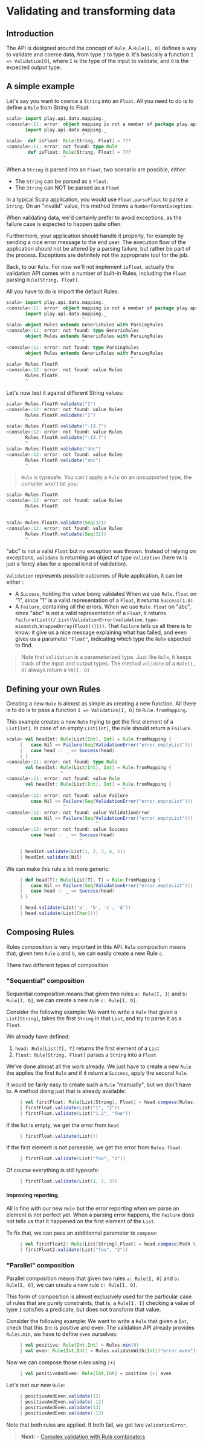 # Validating and transforming data

## Introduction

The API is designed around the concept of `Rule`. A `Rule[I, O]` defines a way to validate and coerce data, from type `I` to type `O`. It's basically a function `I => Validation[O]`, where `I` is the type of the input to validate, and `O` is the expected output type.

## A simple example

Let's say you want to coerce a `String` into an `Float`.
All you need to do is to define a `Rule` from String to Float:

```scala
scala> import play.api.data.mapping._
<console>:11: error: object mapping is not a member of package play.api.data
       import play.api.data.mapping._
                            ^
scala>  def isFloat: Rule[String, Float] = ???
<console>:11: error: not found: type Rule
        def isFloat: Rule[String, Float] = ???
                     ^
 ```

When a `String` is parsed into an `Float`, two scenario are possible, either:

- The `String` can be parsed as a `Float`.
- The `String` can NOT be parsed as a `Float`

In a typical Scala application, you would use `Float.parseFloat` to parse a `String`. On an "invalid" value, this method throws a `NumberFormatException`.

When validating data, we'd certainly prefer to avoid exceptions, as the failure case is expected to happen quite often.

Furthermore, your application should handle it properly, for example by sending a nice error message to the end user. The execution flow of the application should not be altered by a parsing failure, but rather be part of the process. Exceptions are definitely not the appropriate tool for the job.

Back, to our `Rule`. For now we'll not implement `isFloat`, actually the validation API comes with a number of built-in Rules, including the `Float` parsing `Rule[String, Float]`.

All you have to do is import the default Rules.

```scala
scala> import play.api.data.mapping._
<console>:11: error: object mapping is not a member of package play.api.data
       import play.api.data.mapping._
                            ^
scala> object Rules extends GenericRules with ParsingRules
<console>:11: error: not found: type GenericRules
       object Rules extends GenericRules with ParsingRules
                            ^
<console>:11: error: not found: type ParsingRules
       object Rules extends GenericRules with ParsingRules
                                              ^
scala> Rules.floatR
<console>:12: error: not found: value Rules
       Rules.floatR
       ^
```

Let's now test it against different String values:

```scala
scala> Rules.floatR.validate("1")
<console>:12: error: not found: value Rules
       Rules.floatR.validate("1")
       ^
scala> Rules.floatR.validate("-13.7")
<console>:12: error: not found: value Rules
       Rules.floatR.validate("-13.7")
       ^
scala> Rules.floatR.validate("abc")
<console>:12: error: not found: value Rules
       Rules.floatR.validate("abc")
       ^
```

> `Rule` is typesafe. You can't apply a `Rule` on an unsupported type, the compiler won't let you:
>
```scala
scala> Rules.floatR
<console>:12: error: not found: value Rules
       Rules.floatR
       ^

scala> Rules.floatR.validate(Seq(32))
<console>:12: error: not found: value Rules
       Rules.floatR.validate(Seq(32))
       ^
```

"abc" is not a valid `Float` but no exception was thrown. Instead of relying on exceptions, `validate` is returning an object of type `Validation` (here `VA` is just a fancy alias for a special kind of validation).

`Validation` represents possible outcomes of Rule application, it can be either :

- A `Success`, holding the value being validated
  When we use `Rule.float` on "1", since "1" is a valid representation of a `Float`, it returns `Success(1.0)`
- A `Failure`, containing all the errors.
  When we use `Rule.float` on "abc", since "abc" is *not* a valid representation of a `Float`, it returns `Failure(List((/,List(ValidationError(validation.type-mismatch,WrappedArray(Float))))))`. That `Failure` tells us all there is to know: it give us a nice message explaining what has failed, and even gives us a parameter `"Float"`, indicating which type the `Rule` expected to find.

> Note that `Validation` is a parameterized type. Just like `Rule`, it keeps track of the input and output types.
The method `validate` of a `Rule[I, O]` always return a `VA[I, O]`

## Defining your own Rules

Creating a new `Rule` is almost as simple as creating a new function.
All there is to do is to pass a function `I => Validation[I, O]` to `Rule.fromMapping`.

This example creates a new `Rule` trying to get the first element of a `List[Int]`.
In case of an empty `List[Int]`, the rule should return a `Failure`.

```scala
scala> val headInt: Rule[List[Int], Int] = Rule.fromMapping {
     |   case Nil => Failure(Seq(ValidationError("error.emptyList")))
     |   case head :: _ => Success(head)
     | }
<console>:11: error: not found: type Rule
       val headInt: Rule[List[Int], Int] = Rule.fromMapping {
                    ^
<console>:11: error: not found: value Rule
       val headInt: Rule[List[Int], Int] = Rule.fromMapping {
                                           ^
<console>:12: error: not found: value Failure
         case Nil => Failure(Seq(ValidationError("error.emptyList")))
                     ^
<console>:12: error: not found: value ValidationError
         case Nil => Failure(Seq(ValidationError("error.emptyList")))
                                 ^
<console>:13: error: not found: value Success
         case head :: _ => Success(head)
                           ^
```

```scala
     | headInt.validate(List(1, 2, 3, 4, 5))
     | headInt.validate(Nil)
```

We can make this rule a bit more generic:

```scala
     | def head[T]: Rule[List[T], T] = Rule.fromMapping {
     |   case Nil => Failure(Seq(ValidationError("error.emptyList")))
     |   case head :: _ => Success(head)
     | }
```

```scala
     | head.validate(List('a', 'b', 'c', 'd'))
     | head.validate(List[Char]())
```

## Composing Rules

Rules composition is very important in this API. `Rule` composition means that, given two `Rule` `a` and `b`, we can easily create a new Rule `c`.

There two different types of composition

### "Sequential" composition

Sequential composition means that given two rules `a: Rule[I, J]` and `b: Rule[J, O]`, we can create a new rule `c: Rule[I, O]`.

Consider the following example: We want to write a `Rule` that given a `List[String]`, takes the first `String` in that `List`, and try to parse it as a `Float`.

We already have defined:

1. `head: Rule[List[T], T]` returns the first element of a `List`
2. `float: Rule[String, Float]` parses a `String` into a `Float`

We've done almost all the work already. We just have to create a new `Rule` the applies the first `Rule` and if it return a `Success`, apply the second `Rule`.

It would be fairly easy to create such a `Rule` "manually", but we don't have to. A method doing just that is already available:

```scala
     | val firstFloat: Rule[List[String], Float] = head.compose(Rules.floatR)
     | firstFloat.validate(List("1", "2"))
     | firstFloat.validate(List("1.2", "foo"))
```

If the list is empty, we get the error from `head`

```scala
     | firstFloat.validate(List())
```

If the first element is not parseable, we get the error from `Rules.float`.

```scala
     | firstFloat.validate(List("foo", "2"))
```

Of course everything is still typesafe:

```scala
     | firstFloat.validate(List(1, 2, 3))
```

#### Improving reporting.

All is fine with our new `Rule` but the error reporting when we parse an element is not perfect yet.
When a parsing error happens, the `Failure` does not tells us that it happened on the first element of the `List`.

To fix that, we can pass  an additionnal parameter to `compose`:

```scala
     | val firstFloat2: Rule[List[String],Float] = head.compose(Path \ 0)(Rules.floatR)
     | firstFloat2.validate(List("foo", "2"))
```

### "Parallel" composition

Parallel composition means that given two rules `a: Rule[I, O]` and `b: Rule[I, O]`, we can create a new rule `c: Rule[I, O]`.

This form of composition is almost exclusively used for the particular case of rules that are purely constraints, that is, a `Rule[I, I]` checking a value of type `I` satisfies a predicate, but does not transform that value.

Consider the following example: We want to write a `Rule` that given a `Int`, check that this `Int` is positive and even.
The validation API already provides `Rules.min`, we have to define `even` ourselves:

```scala
     | val positive: Rule[Int,Int] = Rules.min(0)
     | val even: Rule[Int,Int] = Rules.validateWith[Int]("error.even"){ _ % 2 == 0 }
```

Now we can compose those rules using `|+|`

```scala
     | val positiveAndEven: Rule[Int,Int] = positive |+| even
```

Let's test our new `Rule`:

```scala
     | positiveAndEven.validate(12)
     | positiveAndEven.validate(-12)
     | positiveAndEven.validate(13)
     | positiveAndEven.validate(-13)
```

Note that both rules are applied. If both fail, we get two `ValidationError`.

> **Next:** - [Complex validation with Rule combinators](ScalaValidationRuleCombinators.md)
